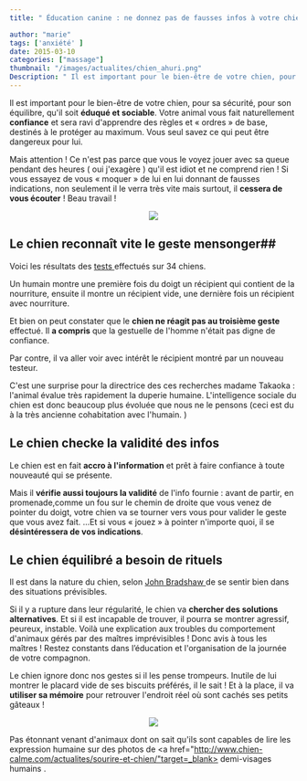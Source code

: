 ```yaml
---
title: " Éducation canine : ne donnez pas de fausses infos à votre chien !  "

author: "marie"
tags: ['anxiété' ]
date: 2015-03-10
categories: ["massage"]
thumbnail: "/images/actualites/chien_ahuri.png"
Description: " Il est important pour le bien-être de votre chien, pour sa sécurité, pour son équilibre, qu'il soit éduqué et sociable. Votre animal vous fait naturellement confiance et sera ravi d'apprendre des règles et « ordres » de base, destinés à le protéger au maximum. Vous seul savez ce qui peut être dangereux pour lui."
---
```



Il est important pour le bien-être de votre chien, pour sa sécurité, pour son équilibre, qu'il soit <b>éduqué et sociable</b>. Votre animal vous fait naturellement <b>confiance</b> et sera ravi d'apprendre des règles et « ordres » de base, destinés à le protéger au maximum. Vous seul savez ce qui peut être dangereux pour lui.

Mais attention ! Ce n'est pas parce que vous le voyez jouer avec sa queue pendant des heures ( oui j'exagère ) qu'il est idiot et ne comprend rien ! Si vous essayez de vous « moquer » de lui en lui donnant de fausses indications, non seulement il le verra très vite mais surtout, il <b>cessera de vous écouter</b> ! Beau travail !


<p align="center">
    <img src= "/images/actualites/chien_ahuri.png">

</p>



## Le chien reconnaît vite le geste mensonger##

Voici les résultats des <a href="http://link.springer.com/article/10.1007%2Fs10071-014-0816-2" target="_blank"> tests </a>effectués sur 34 chiens.

Un humain montre une première fois du doigt un récipient qui contient de la nourriture, ensuite il montre un récipient vide, une dernière fois un récipient avec nourriture.

Et bien on peut constater que le <b>chien ne réagit pas au troisième geste</b> effectué. Il <b>a compris</b> que la gestuelle de l'homme n'était pas digne de confiance.

Par contre, il va aller voir avec intérêt le récipient montré par un nouveau testeur.


C'est une surprise pour la directrice des ces recherches madame Takaoka : l'animal évalue très rapidement la duperie humaine. L'intelligence sociale du chien est donc beaucoup plus évoluée que nous ne le pensons (ceci est du à la très ancienne cohabitation avec l'humain. )




## Le chien checke la validité des infos  ##
Le chien est en fait <b>accro à l'information</b> et prêt à faire confiance à toute nouveauté qui se présente.

Mais il <b>vérifie aussi toujours la validité</b> de l'info fournie : avant de partir, en promenade,comme un fou sur le chemin de droite que vous venez de pointer du doigt, votre chien va se tourner vers vous pour valider le geste que vous avez fait. ...Et si vous « jouez » à pointer n'importe quoi, il se <b>désintéressera de vos indications</b>.





## Le chien équilibré a besoin de rituels ##

Il est dans la nature du chien, selon <a href ="http://www.bris.ac.uk/vetscience/people/88445/" target="_blank">John Bradshaw </a> de se sentir bien dans des situations prévisibles.

Si il y a rupture dans leur régularité, le chien va <b>chercher des solutions alternatives</b>. Et si il est incapable de trouver, il pourra se montrer agressif, peureux, instable. Voilà une explication aux troubles du comportement d'animaux gérés par des maîtres imprévisibles ! Donc avis à tous les maîtres ! Restez constants dans l’éducation et l'organisation de la journée de votre compagnon.  

Le chien ignore donc nos gestes si il les pense trompeurs. Inutile de lui montrer le placard vide de ses biscuits préférés, il le sait ! Et à la place, il va <b>utiliser sa mémoire</b> pour retrouver l'endroit réel où sont cachés ses petits gâteaux !

<p align="center">
<img src= "/images/actualites/jesaisousontmesbiscuits.jpeg"></p>

Pas étonnant venant d'animaux dont on sait qu'ils sont capables de lire les expression humaine sur des photos de <a href="http://www.chien-calme.com/actualites/sourire-et-chien/"target=_blank> demi-visages humains </a>.




